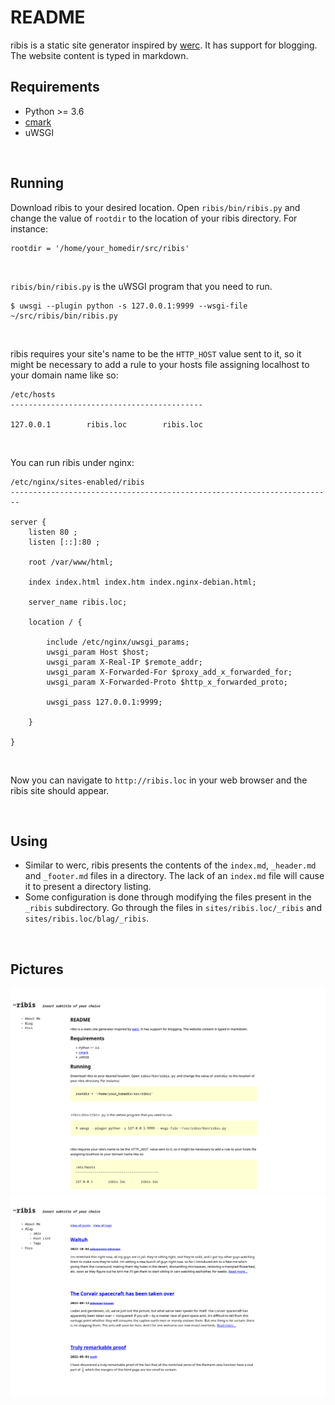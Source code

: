 # README

ribis is a static site generator inspired by [werc](http://werc.cat-v.org). It has support for blogging. The website content is typed in markdown. 
<br>

## Requirements

- Python >= 3.6
- [cmark](https://github.com/commonmark/cmark)
- uWSGI
<br>

## Running

Download ribis to your desired location. Open `ribis/bin/ribis.py` and change the value of `rootdir` to the location of your ribis directory. For instance:

    rootdir = '/home/your_homedir/src/ribis' 
    

<br>

`ribis/bin/ribis.py` is the uWSGI program that you need to run. 


    $ uwsgi --plugin python -s 127.0.0.1:9999 --wsgi-file ~/src/ribis/bin/ribis.py

<br>

ribis requires your site's name to be the `HTTP_HOST` value sent to it, so it might be necessary to add a rule to your hosts file assigning localhost to your domain name like so:


    /etc/hosts
	-------------------------------------------

    127.0.0.1        ribis.loc        ribis.loc

<br>

You can run ribis under nginx:


    /etc/nginx/sites-enabled/ribis
	------------------------------------------------------------------------

    server {
    	listen 80 ;
    	listen [::]:80 ;
    
    	root /var/www/html;
    
    	index index.html index.htm index.nginx-debian.html;
    
    	server_name ribis.loc;
    
    	location / {
    
    		include /etc/nginx/uwsgi_params;
    		uwsgi_param Host $host;
    		uwsgi_param X-Real-IP $remote_addr;
    		uwsgi_param X-Forwarded-For $proxy_add_x_forwarded_for;
    		uwsgi_param X-Forwarded-Proto $http_x_forwarded_proto;
    
    		uwsgi_pass 127.0.0.1:9999;
    
    	}
    
    }

<br>

Now you can navigate to `http://ribis.loc` in your web browser and the ribis site should appear.

<br>

## Using

- Similar to werc, ribis presents the contents of the `index.md`, `_header.md` and `_footer.md` files in a directory. The lack of an `index.md` file will cause it to present a directory listing. 
- Some configuration is done through modifying the files present in the `_ribis` subdirectory. Go through the files in `sites/ribis.loc/_ribis` and `sites/ribis.loc/blag/_ribis`.

<br>

## Pictures

![home page](sites/ribis.loc/pics/homepage.png "Home page")
![blog page](sites/ribis.loc/pics/blogpage.png "Blog page")



